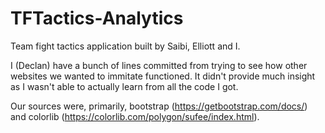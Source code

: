 # TFTactics-Analytics
Team fight tactics application built by Saibi, Elliott and I.

I (Declan) have a bunch of lines committed from trying to see how other websites we wanted to immitate functioned.
It didn't provide much insight as I wasn't able to actually learn from all the code I got.

Our sources were, primarily, bootstrap (https://getbootstrap.com/docs/) and colorlib (https://colorlib.com/polygon/sufee/index.html).
